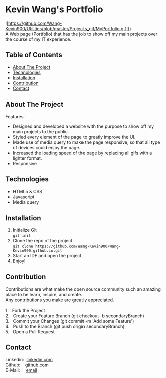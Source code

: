 # Kevin Wang's Portfolio
![https://github.com/Wang-Kevin900/Utilities/blob/master/Projects_gif/MyPortfolio.gif]() <br />
A Web page (Portfolio) that has the job to show off my main projects over the course of my IT experience.

## Table of Contents
* [About The Project](#about-the-project)  <br />
* [Technologies](#technologies)  <br />
* [Installation](#installation)  
* [Contribution](#contribution)  
* [Contact](#contact)  

## About The Project
Features:
  - Designed and developed a website with the purpose to show off my main projects to the public.
  - Styled every element of the page to greatly improve the UI.
  - Made use of media query to make the page responsive, so that all type of devices could enjoy the page.
  - Increased the loading speed of the page by replacing all gifs with a lighter format.
  - Responsive

## Technologies
* HTML5 & CSS
* Javascript 
* Media query

## Installation
1. Initialize Git <br />
`git init`
2. Clone the repo of the project <br />
`git clone https://github.com/Wang-Kevin900/Wang-Kevin900.github.io.git`
3. Start an IDE and open the project <br />
4. Enjoy! 

## Contribution
Contributions are what make the open source community such an amazing place to be learn, inspire, and create. <br /> Any contributions you make are greatly appreciated. <br /><br />
1.&nbsp;&nbsp; Fork the Project <br />
2.&nbsp;&nbsp; Create your Feature Branch (git checkout -b secondaryBranch) <br />
3.&nbsp;&nbsp; Commit your Changes (git commit -m 'Add some Feature') <br />
4.&nbsp;&nbsp; Push to the Branch (git push origin secondaryBranch) <br />
5.&nbsp;&nbsp; Open a Pull Request <br />

## Contact
Linkedin:&nbsp;&nbsp;[linkedin.com](http://linkedin.com/in/kevin-wang-83ab931b1) <br />
Github:&nbsp;&nbsp;&nbsp;&nbsp;[github.com](http://github.com/Kevin9000) <br />
E-Mail:&nbsp;&nbsp;&nbsp;&nbsp;&nbsp;[email](mailto:kevinwang9000@gmail.com) <br />


